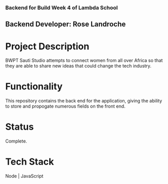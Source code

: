### Backend for Build Week 4 of Lambda School

## Backend Developer: Rose Landroche

# Project Description

BWPT Sauti Studio attempts to connect women from all over Africa so that they are able to share new ideas that could change the tech industry. 

# Functionality

This repository contains the back end for the application, giving the ability to store and propogate numerous fields on the front end.

# Status

Complete.

# Tech Stack

Node | JavaScript 
